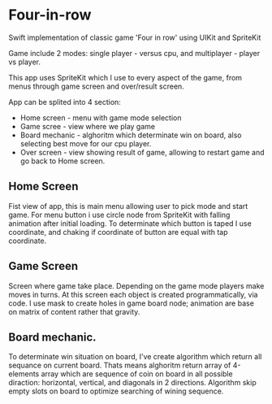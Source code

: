 # Four-in-row

Swift implementation of classic game 'Four in row' using UIKit and SpriteKit

Game include 2 modes: single player - versus cpu, and multiplayer - player vs player.

This app uses SpriteKit which I use to every aspect of the game, from menus through game screen and over/result screen.

App can be splited into 4 section:
- Home screen - menu with game mode selection
- Game scree - view where we play game
- Board mechanic - alghoritm which determinate win on board, also selecting best move for our cpu player.
- Over screen - view showing result of game, allowing to restart game and go back to Home screen.

## Home Screen
Fist view of app, this is main menu allowing user to pick mode and start game. 
For menu button i use circle node from SpriteKit with falling animation after initial loading.
To determinate which button is taped I use coordinate, and chaking if coordinate of button are equal with tap coordinate.

## Game Screen
Screen where game take place.
Depending on the game mode players make moves in turns.
At this screen each object is created programmatically, via code. I use mask to create holes in game board node; animation are base on matrix of content rather that gravity.

## Board mechanic.
To determinate win situation on board, I've create algorithm which return all sequance on current board. Thats means alghoritm return array of 4-elements array which are sequence of coin on board in all possible diraction: horizontal, vertical, and diagonals in 2 directions. Algorithm skip empty slots on board to optimize searching of wining sequence.
